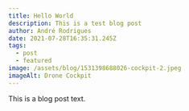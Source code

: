 ```yaml
---
title: Hello World
description: This is a test blog post
author: André Rodrigues
date: 2021-07-28T16:35:31.245Z
tags:
  - post
  - featured
image: /assets/blog/1531398688026-cockpit-2.jpeg
imageAlt: Drone Cockpit
---
```

This is a blog post text.